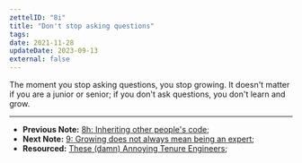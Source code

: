 ```yaml
---
zettelID: "8i"
title: "Don't stop asking questions"
tags:
date: 2021-11-28
updateDate: 2023-09-13
external: false
---
```


The moment you stop asking questions, you stop growing. It doesn't matter if you are a junior or senior; if you don't ask questions, you don't learn and grow.

---

- **Previous Note:** [8h: Inheriting other people's code](/notes/8h/);
- **Next Note:** [9: Growing does not always mean being an expert](/notes/9/);
- **Resourced:** [These (damn) Annoying Tenure Engineers](/these-annoying-tenure-engineers/);

